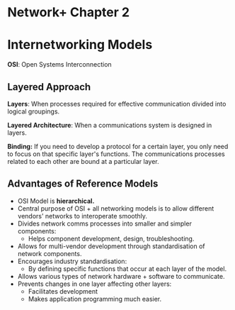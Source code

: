 # Network+ Chapter 2

# Internetworking Models

**OSI**: Open Systems Interconnection

## **Layered Approach**

**Layers**: When processes required for effective communication divided into logical groupings.

**Layered Architecture**: When a communications system is designed in layers.

**Binding:** If you need to develop a protocol for a certain layer, you only need to focus on that specific layer's functions. The communications processes related to each other are bound at a particular layer.

## Advantages of Reference Models

- OSI Model is **hierarchical.**
- Central purpose of OSI + all networking models is to allow different vendors' networks to interoperate smoothly.
- Divides network comms processes into smaller and simpler components:
  - Helps component development, design, troubleshooting.
- Allows for multi-vendor development through standardisation of network components.
- Encourages industry standardisation:
  - By defining specific functions that occur at each layer of the model.
- Allows various types of network hardware + software to communicate.
- Prevents changes in one layer affecting other layers:
  - Facilitates development
  - Makes application programming much easier.



